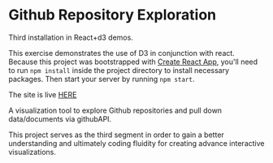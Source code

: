 # Github Repository Exploration

Third installation in React+d3 demos.


This exercise demonstrates the use of D3 in conjunction with react. Because this project was bootstrapped with [Create React App](https://github.com/facebookincubator/create-react-app), you'll need to run `npm install` inside the project directory to install necessary packages. Then start your server by running `npm start`.

The site is live [HERE](https://github-reactd3.herokuapp.com/)

A visualization tool to explore Github repositories and pull down data/documents via githubAPI.

This project serves as the third segment in order to gain a better understanding and ultimately coding fluidity for creating advance interactive visualizations.
